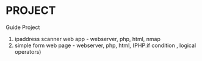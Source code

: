# PROJECT
Guide Project 
1. ipaddress scanner web app - webserver, php, html, nmap
2. simple form web page - webserver, php, html, (PHP:if condition , logical operators) 
